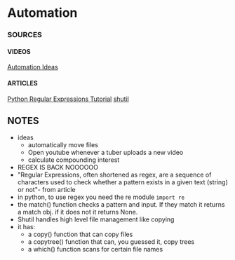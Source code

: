 # Automation

### SOURCES
#### VIDEOS
[Automation Ideas](https://www.youtube.com/watch?v=qbW6FRbaSl0&t=69s)
[]()
[]()

#### ARTICLES
[Python Regular Expressions Tutorial](https://www.datacamp.com/community/tutorials/python-regular-expression-tutorial)
[shutil](https://pymotw.com/3/shutil/)
[]()

## NOTES
- ideas
  - automatically move files
  - Open youtube whenever a tuber uploads a new video
  - calculate compounding interest
- REGEX IS BACK NOOOOOO
- "Regular Expressions, often shortened as regex, are a sequence of characters used to check whether a pattern exists in a given text (string) or not"- from article
- in python, to use regex you need the re module `import re`
- the match() function checks a pattern and input. If they match it returns a match obj. if it does not it returns None.
- Shutil handles high level file management like copying 
- it has:
  -  a copy() function that can copy files 
  -  a copytree() function that can, you guessed it, copy trees
  -  a which() function scans for certain file names
  